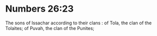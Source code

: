 # Numbers 26:23

The sons of Issachar according to their clans : of Tola, the clan of the Tolaites; of Puvah, the clan of the Punites;
